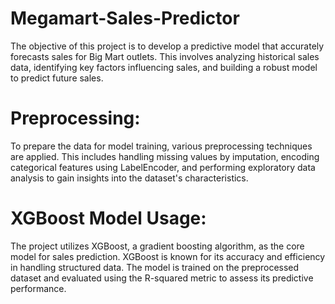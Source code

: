 # Megamart-Sales-Predictor
 The objective of this project is to develop a predictive model that accurately forecasts sales for Big Mart outlets. This involves analyzing historical sales data, identifying key factors influencing sales, and building a robust model to predict future sales.   
# Preprocessing:
 
 To prepare the data for model training, various preprocessing techniques are applied. This includes handling missing values by imputation, encoding categorical features using LabelEncoder, and performing exploratory data analysis to gain insights into the dataset's characteristics.

# XGBoost Model Usage:

 The project utilizes XGBoost, a gradient boosting algorithm, as the core model for sales prediction. XGBoost is known for its accuracy and efficiency in handling structured data. The model is trained on the preprocessed dataset and evaluated using the R-squared metric to assess its predictive performance.

